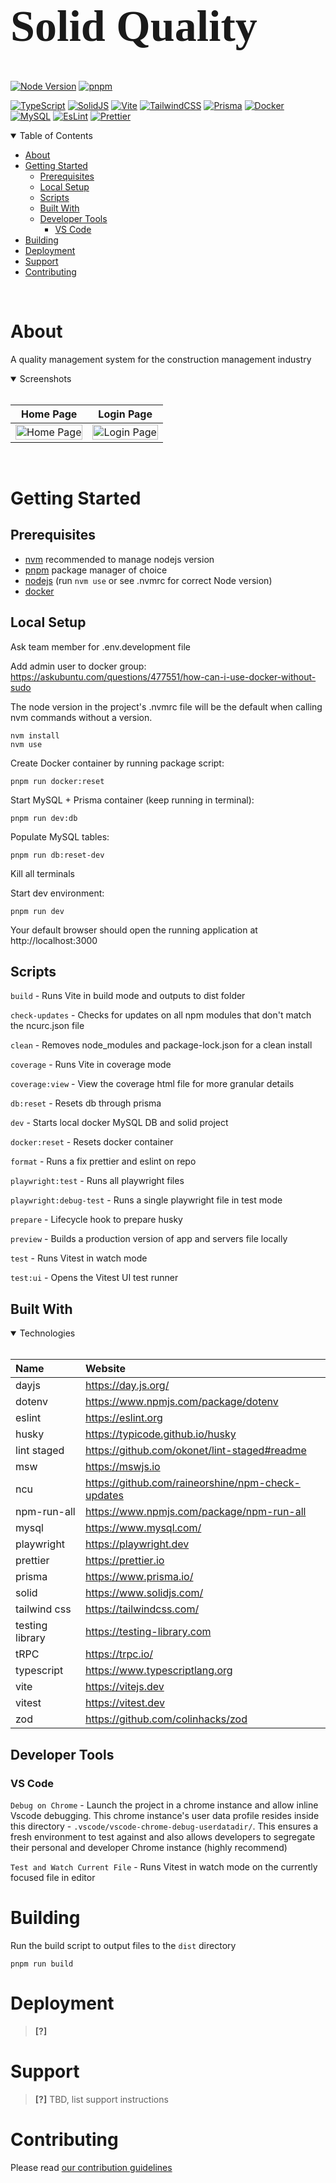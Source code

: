 <h1 style="font-family:Comic Sans MS; font-size:5em;">Solid Quality</h1>

[![Node Version](https://img.shields.io/badge/node-v18.7.0-green)](https://nodejs.org/en/blog/release/v18.7.0/)
[![pnpm](https://img.shields.io/badge/maintained%20with-pnpm-f9ad00.svg)](https://pnpm.io/)

[![TypeScript](https://img.shields.io/badge/TypeScript-007ACC?style=for-the-badge&logo=typescript&logoColor=white)](https://www.typescriptlang.org)
[![SolidJS](https://img.shields.io/badge/SolidJS-2c4f7c?style=for-the-badge&logo=solid&logoColor=c8c9cb)](https://www.solidjs.com/)
[![Vite](https://img.shields.io/badge/Vite-B73BFE?style=for-the-badge&logo=vite&logoColor=FFD62E)](https://vitejs.dev)
[![TailwindCSS](https://img.shields.io/badge/tailwindcss-%2338B2AC.svg?style=for-the-badge&logo=tailwind-css&logoColor=white)](https://tailwindcss.com/)
[![Prisma](https://img.shields.io/badge/Prisma-3982CE?style=for-the-badge&logo=Prisma&logoColor=white)](https://www.prisma.io/)
[![Docker](https://img.shields.io/badge/docker-%230db7ed.svg?style=for-the-badge&logo=docker&logoColor=white)](https://www.docker.com/)
[![MySQL](https://img.shields.io/badge/mysql-%2300f.svg?style=for-the-badge&logo=mysql&logoColor=white)](https://www.mysql.com/)
[![EsLint](https://img.shields.io/badge/eslint-3A33D1?style=for-the-badge&logo=eslint&logoColor=white)](https://eslint.org)
[![Prettier](https://img.shields.io/badge/prettier-1A2C34?style=for-the-badge&logo=prettier&logoColor=F7BA3E)](https://prettier.io)

<details open="open">
<summary>Table of Contents</summary>

- [About](#about)
- [Getting Started](#getting-started)
  - [Prerequisites](#prerequisites)
  - [Local Setup](#local-setup)
  - [Scripts](#scripts)
  - [Built With](#built-with)
  - [Developer Tools](#developer-tools)
    - [VS Code](#vs-code)
- [Building](#building)
- [Deployment](#deployment)
- [Support](#support)
- [Contributing](#contributing)

</details>
<br>

# About

A quality management system for the construction management industry

<details open="open">
<summary>Screenshots</summary>
<br>

|                               Home Page                               |                               Login Page                               |
| :-------------------------------------------------------------------: | :--------------------------------------------------------------------: |
| <img src="docs/images/screenshot.png" title="Home Page" width="100%"> | <img src="docs/images/screenshot.png" title="Login Page" width="100%"> |

</details>
<br>

# Getting Started

## Prerequisites

- [nvm](https://github.com/nvm-sh/nvm) recommended to manage nodejs version
- [pnpm](https://pnpm.io/) package manager of choice
- [nodejs](https://nodejs.org/tr/download/package-manager/#macos) (run `nvm use` or see .nvmrc for correct Node version)
- [docker](https://www.docker.com/get-started/)

## Local Setup

Ask team member for .env.development file

Add admin user to docker group: https://askubuntu.com/questions/477551/how-can-i-use-docker-without-sudo

The node version in the project's .nvmrc file will be the default when calling nvm commands without a version.

```shell
nvm install
nvm use
```

Create Docker container by running package script:

```shell
pnpm run docker:reset
```

Start MySQL + Prisma container (keep running in terminal):

```shell
pnpm run dev:db
```

Populate MySQL tables:

```shell
pnpm run db:reset-dev
```

Kill all terminals

Start dev environment:

```shell
pnpm run dev
```

Your default browser should open the running application at http://localhost:3000

## Scripts

`build` - Runs Vite in build mode and outputs to dist folder

`check-updates` - Checks for updates on all npm modules that don't match the ncurc.json file

`clean` - Removes node_modules and package-lock.json for a clean install

`coverage` - Runs Vite in coverage mode

`coverage:view` - View the coverage html file for more granular details

`db:reset` - Resets db through prisma

`dev` - Starts local docker MySQL DB and solid project

`docker:reset` - Resets docker container

`format` - Runs a fix prettier and eslint on repo

`playwright:test` - Runs all playwright files

`playwright:debug-test` - Runs a single playwright file in test mode

`prepare` - Lifecycle hook to prepare husky

`preview` - Builds a production version of app and servers file locally

`test` - Runs Vitest in watch mode

`test:ui` - Opens the Vitest UI test runner

## Built With

<details open="open">
<summary>Technologies</summary>
<br>

| Name            | Website                                           |
| :-------------- | :------------------------------------------------ |
| dayjs           | https://day.js.org/                               |
| dotenv          | https://www.npmjs.com/package/dotenv              |
| eslint          | https://eslint.org                                |
| husky           | https://typicode.github.io/husky                  |
| lint staged     | https://github.com/okonet/lint-staged#readme      |
| msw             | https://mswjs.io                                  |
| ncu             | https://github.com/raineorshine/npm-check-updates |
| npm-run-all     | https://www.npmjs.com/package/npm-run-all         |
| mysql           | https://www.mysql.com/                            |
| playwright      | https://playwright.dev                            |
| prettier        | https://prettier.io                               |
| prisma          | https://www.prisma.io/                            |
| solid           | https://www.solidjs.com/                          |
| tailwind css    | https://tailwindcss.com/                          |
| testing library | https://testing-library.com                       |
| tRPC            | https://trpc.io/                                  |
| typescript      | https://www.typescriptlang.org                    |
| vite            | https://vitejs.dev                                |
| vitest          | https://vitest.dev                                |
| zod             | https://github.com/colinhacks/zod                 |

</details>

## Developer Tools

### VS Code

`Debug on Chrome` - Launch the project in a chrome instance and allow inline Vscode debugging. This chrome instance's user data profile resides inside this directory - `.vscode/vscode-chrome-debug-userdatadir/`. This ensures a fresh environment to test against and also allows developers to segregate their personal and developer Chrome instance (highly recommend)

`Test and Watch Current File` - Runs Vitest in watch mode on the currently focused file in editor

# Building

Run the build script to output files to the `dist` directory

```shell
pnpm run build
```

# Deployment

> **[?]**

# Support

> **[?]**
> TBD, list support instructions

# Contributing

Please read [our contribution guidelines](docs/CONTRIBUTING.md)
